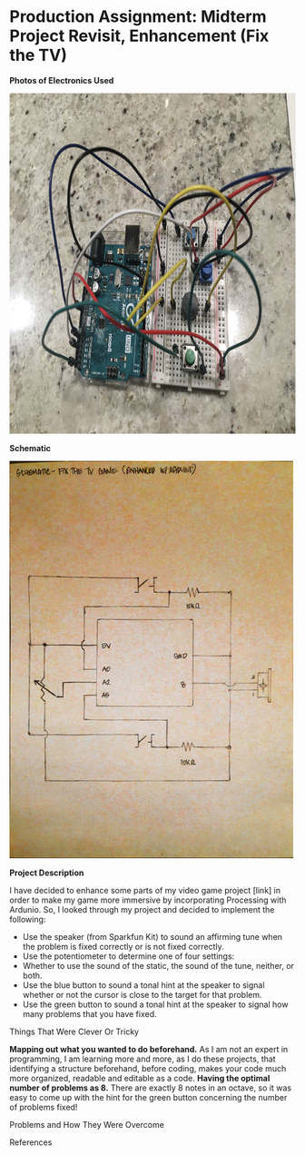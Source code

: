 # Production Assignment: Midterm Project Revisit, Enhancement (Fix the TV)

**Photos of Electronics Used**

<img src="https://github.com/joshsanchez98/CreativeProgrammingAndElectronics/blob/master/July_29/IMG_7710.jpg" width="700" height="600">

**Schematic**

<img src="https://github.com/joshsanchez98/CreativeProgrammingAndElectronics/blob/master/July_29/2020-07-29%2001-28.jpeg" width="500" height="700">

**Project Description**

I have decided to enhance some parts of my video game project [link] in order to make my game more immersive by incorporating Processing with Ardunio.  So, I looked through my project and decided to implement the following:
- Use the speaker (from Sparkfun Kit) to sound an affirming tune when the problem is fixed correctly or is not fixed correctly. 
- Use the potentiometer to determine one of four settings:
- Whether to use the sound of the static, the sound of the tune, neither, or both.
- Use the blue button to sound a tonal hint at the speaker to signal whether or not the cursor is close to the target for that problem.
- Use the green button to sound a tonal hint at the speaker to signal how many problems that you have fixed.

Things That Were Clever Or Tricky

**Mapping out what you wanted to do beforehand.**  As I am not an expert in programming, I am learning more and more, as I do these projects, that identifying a structure beforehand, before coding, makes your code much more organized, readable and editable as a code. 
**Having the optimal number of problems as 8.**  There are exactly 8 notes in an octave, so it was easy to come up with the hint for the green button concerning the number of problems fixed! 

Problems and How They Were Overcome

References
